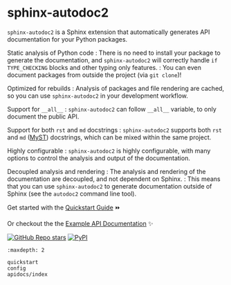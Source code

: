 # sphinx-autodoc2

`sphinx-autodoc2` is a Sphinx extension that automatically generates API documentation for your Python packages.

Static analysis of Python code
: There is no need to install your package to generate the documentation, and `sphinx-autodoc2` will correctly handle `if TYPE_CHECKING` blocks and other typing only features.
: You can even document packages from outside the project (via `git clone`)!

Optimized for rebuilds
: Analysis of packages and file rendering are cached, so you can use `sphinx-autodoc2` in your development workflow.

Support for `__all__`
: `sphinx-autodoc2` can follow `__all__` variable, to only document the public API.

Support for both `rst` and `md` docstrings
: `sphinx-autodoc2` supports both `rst` and `md` ([MyST](https://myst-parser.readthedocs.io)) docstrings, which can be mixed within the same project.

Highly configurable
: `sphinx-autodoc2` is highly configurable, with many options to control the analysis and output of the documentation.

Decoupled analysis and rendering
: The analysis and rendering of the documentation are decoupled, and not dependent on Sphinx.
: This means that you can use `sphinx-autodoc2` to generate documentation outside of Sphinx (see the `autodoc2` command line tool).

Get started with the [Quickstart Guide](quickstart.md) ⏩

Or checkout the the [Example API Documentation](apidocs/index.rst) ✨

[![GitHub Repo stars](https://img.shields.io/github/stars/chrisjsewell/sphinx-autodoc2?label=Like%20and%20Share%21&style=social)](https://github.com/chrisjsewell/sphinx-autodoc2)
[![PyPI](https://img.shields.io/pypi/v/sphinx-autodoc2?label=PyPI&logo=pypi&style=social)](https://pypi.org/project/sphinx-autodoc2/)

```{toctree}
:maxdepth: 2

quickstart
config
apidocs/index
```
